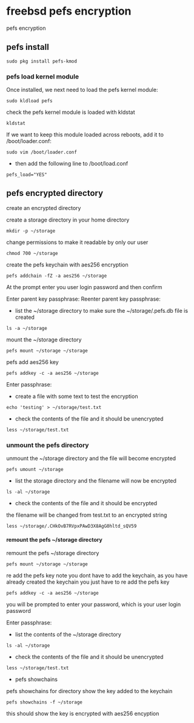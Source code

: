 # freebsd pefs encryption

pefs encryption

## pefs install

```
sudo pkg install pefs-kmod
```

### pefs load kernel module

Once installed, we next need to load the pefs kernel module:

```
sudo kldload pefs
```

check the pefs kernel module is loaded with kldstat

```
kldstat
```

If we want to keep this module loaded across reboots, add it to /boot/loader.conf:

```
sudo vim /boot/loader.conf
```

* then add the following line to /boot/load.conf

```
pefs_load="YES"
```

## pefs encrypted directory

create an encrypted directory

create a storage directory in your home directory

```
mkdir -p ~/storage
```

change permissions to make it readable by only our user

```
chmod 700 ~/storage
```

create the pefs keychain with aes256 encryption

```
pefs addchain -fZ -a aes256 ~/storage
```

At the prompt enter you user login password and then confirm

Enter parent key passphrase:
Reenter parent key passphrase:

* list the ~/storage directory to make sure the ~/storage/.pefs.db file is created

```
ls -a ~/storage
```

mount the ~/storage directory

```
pefs mount ~/storage ~/storage
```

pefs add aes256 key

```
pefs addkey -c -a aes256 ~/storage
```

Enter passphrase:

* create a file with some text to test the encryption

```
echo 'testing' > ~/storage/test.txt
```

* check the contents of the file and it should be unencrypted

```
less ~/storage/test.txt
```

### unmount the pefs directory

unmount the ~/storage directory and the file will become encrypted

```
pefs umount ~/storage
```

* list the storage directory and the filename will now be encrypted

```
ls -al ~/storage
```

* check the contents of the file and it should be encrypted

the filename will be changed from test.txt to an encrypted string

```
less ~/storage/.CHkOvB7RVpxPAwD3X8AgG0hltd_sQV59
```

#### remount the pefs ~/storage directory

remount the pefs ~/storage directory

```
pefs mount ~/storage ~/storage
```

re add the pefs key
note you dont have to add the keychain, as you have already created the keychain
you just have to re add the pefs key

```
pefs addkey -c -a aes256 ~/storage
```

you will be prompted to enter your password, which is your user login password

Enter passphrase:

* list the contents of the ~/storage directory

```
ls -al ~/storage
```

* check the contents of the file and it should be unencrypted

```
less ~/storage/test.txt
```
	
* pefs showchains

pefs showchains for directory
show the key added to the keychain

```
pefs showchains -f ~/storage
```

this should show the key is encrypted with aes256 encyption

